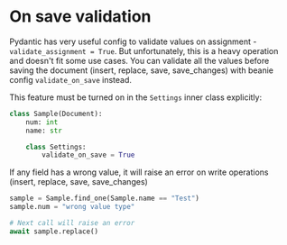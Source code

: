 # On save validation

Pydantic has very useful config to validate values on assignment - `validate_assignment = True`. But unfortunately, this is a heavy operation and doesn't fit some use cases.
You can validate all the values before saving the document (insert, replace, save, save_changes) with beanie config `validate_on_save` instead.

This feature must be turned on in the `Settings` inner class explicitly:

```python
class Sample(Document):
    num: int
    name: str

    class Settings:
        validate_on_save = True
```

If any field has a wrong value, it will raise an error on write operations (insert, replace, save, save_changes)

```python
sample = Sample.find_one(Sample.name == "Test")
sample.num = "wrong value type"

# Next call will raise an error
await sample.replace()
```

